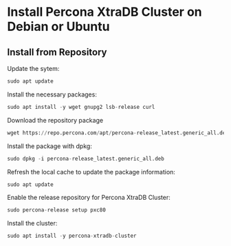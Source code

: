 # Install Percona XtraDB Cluster on Debian or Ubuntu

## Install from Repository
Update the sytem:
```python
sudo apt update
```
Install the necessary packages:
```python
sudo apt install -y wget gnupg2 lsb-release curl
```
Download the repository package
```python
wget https://repo.percona.com/apt/percona-release_latest.generic_all.deb
```
Install the package with dpkg:
```python
sudo dpkg -i percona-release_latest.generic_all.deb
```
Refresh the local cache to update the package information:
```python
sudo apt update
```
Enable the release repository for Percona XtraDB Cluster:
```python
sudo percona-release setup pxc80
```
Install the cluster:
```python
sudo apt install -y percona-xtradb-cluster
```

